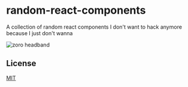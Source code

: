 # random-react-components

A collection of random react components I don't want to hack anymore because I just don't wanna

![zoro headband](https://media.giphy.com/media/v1.Y2lkPTc5MGI3NjExNnN0anJ4d256cm56dm9ybWxpaDJ1aXkxMm9xejJ4d2x2cnlldnB3dSZlcD12MV9pbnRlcm5hbF9naWZfYnlfaWQmY3Q9Zw/sm5pHxN7S573i/giphy.gif)

## License

[MIT](https://choosealicense.com/licenses/mit/)